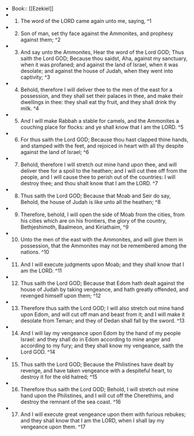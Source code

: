 - Book:: [[Ezekiel]]
- 1. The word of the LORD came again unto me, saying, ^1
- 2. Son of man, set thy face against the Ammonites, and prophesy against them; ^2
- 3. And say unto the Ammonites, Hear the word of the Lord GOD; Thus saith the Lord GOD; Because thou saidst, Aha, against my sanctuary, when it was profaned; and against the land of Israel, when it was desolate; and against the house of Judah, when they went into captivity; ^3
- 4. Behold, therefore I will deliver thee to the men of the east for a possession, and they shall set their palaces in thee, and make their dwellings in thee: they shall eat thy fruit, and they shall drink thy milk. ^4
- 5. And I will make Rabbah a stable for camels, and the Ammonites a couching place for flocks: and ye shall know that I am the LORD. ^5
- 6. For thus saith the Lord GOD; Because thou hast clapped thine hands, and stamped with the feet, and rejoiced in heart with all thy despite against the land of Israel; ^6
- 7. Behold, therefore I will stretch out mine hand upon thee, and will deliver thee for a spoil to the heathen; and I will cut thee off from the people, and I will cause thee to perish out of the countries: I will destroy thee; and thou shalt know that I am the LORD. ^7
- 8. Thus saith the Lord GOD; Because that Moab and Seir do say, Behold, the house of Judah is like unto all the heathen; ^8
- 9. Therefore, behold, I will open the side of Moab from the cities, from his cities which are on his frontiers, the glory of the country, Bethjeshimoth, Baalmeon, and Kiriathaim, ^9
- 10. Unto the men of the east with the Ammonites, and will give them in possession, that the Ammonites may not be remembered among the nations. ^10
- 11. And I will execute judgments upon Moab; and they shall know that I am the LORD. ^11
- 12. Thus saith the Lord GOD; Because that Edom hath dealt against the house of Judah by taking vengeance, and hath greatly offended, and revenged himself upon them; ^12
- 13. Therefore thus saith the Lord GOD; I will also stretch out mine hand upon Edom, and will cut off man and beast from it; and I will make it desolate from Teman; and they of Dedan shall fall by the sword. ^13
- 14. And I will lay my vengeance upon Edom by the hand of my people Israel: and they shall do in Edom according to mine anger and according to my fury; and they shall know my vengeance, saith the Lord GOD. ^14
- 15. Thus saith the Lord GOD; Because the Philistines have dealt by revenge, and have taken vengeance with a despiteful heart, to destroy it for the old hatred; ^15
- 16. Therefore thus saith the Lord GOD; Behold, I will stretch out mine hand upon the Philistines, and I will cut off the Cherethims, and destroy the remnant of the sea coast. ^16
- 17. And I will execute great vengeance upon them with furious rebukes; and they shall know that I am the LORD, when I shall lay my vengeance upon them. ^17
